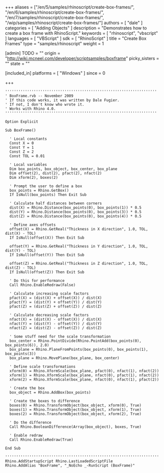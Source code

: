 +++
aliases = ["/en/5/samples/rhinoscript/create-box-frames/", "/en/6/samples/rhinoscript/create-box-frames/", "/en/7/samples/rhinoscript/create-box-frames/", "/wip/samples/rhinoscript/create-box-frames/"]
authors = [ "dale" ]
categories = [ "Adding Objects" ]
description = "Demonstrates how to create a box frame with RhinoScript."
keywords = [ "rhinoscript", "vbscript" ]
languages = [ "VBScript" ]
sdk = [ "RhinoScript" ]
title = "Create Box Frames"
type = "samples/rhinoscript"
weight = 1

[admin]
TODO = ""
origin = "http://wiki.mcneel.com/developer/scriptsamples/boxframe"
picky_sisters = ""
state = ""

[included_in]
platforms = [ "Windows" ]
since = 0

+++

```vbnet
'''''''''''''''''''''''''''''''''''''''''''''''''''''''''''''''''''''
' BoxFrame.rvb -- November 2009
' If this code works, it was written by Dale Fugier.
' If not, I don't know who wrote it.
' Works with Rhino 4.0.
'''''''''''''''''''''''''''''''''''''''''''''''''''''''''''''''''''''

Option Explicit

Sub BoxFrame()

  ' Local constants
  Const X = 0
  Const Y = 1
  Const Z = 2
  Const TOL = 0.01

  ' Local variables
  Dim box_points, box_object, box_center, box_plane
  Dim offset(2), dist(2), pfact(2), nfact(2)
  Dim xform(2), boxes(2)

  ' Prompt the user to define a box    
  box_points = Rhino.GetBox()
  If IsNull(box_points) Then Exit Sub

  ' Calculate half distances between corners    
  dist(X) = Rhino.Distance(box_points(0), box_points(1)) * 0.5
  dist(Y) = Rhino.Distance(box_points(0), box_points(3)) * 0.5
  dist(Z) = Rhino.Distance(box_points(0), box_points(4)) * 0.5

  ' Define axes offsets
  offset(X) = Rhino.GetReal("Thickness in X direction", 1.0, TOL, dist(X) - TOL)
  If IsNull(offset(X)) Then Exit Sub

  offset(Y) = Rhino.GetReal("Thickness in Y direction", 1.0, TOL, dist(Y) - TOL)
  If IsNull(offset(Y)) Then Exit Sub

  offset(Z) = Rhino.GetReal("Thickness in Z direction", 1.0, TOL, dist(Z) - TOL)
  If IsNull(offset(Z)) Then Exit Sub

  ' Do this for performance
  Call Rhino.EnableRedraw(False)    

  ' Calculate increasing scale factors
  pfact(X) = (dist(X) + offset(X)) / dist(X)
  pfact(Y) = (dist(Y) + offset(Y)) / dist(Y)
  pfact(Z) = (dist(Z) + offset(Z)) / dist(Z)

  ' Calculate decreasing scale factors
  nfact(X) = (dist(X) - offset(X)) / dist(X)
  nfact(Y) = (dist(Y) - offset(Y)) / dist(Y)
  nfact(Z) = (dist(Z) - offset(Z)) / dist(Z)

  ' Some stuff need for the scale transformation
  box_center = Rhino.PointDivide(Rhino.PointAdd(box_points(0), box_points(6)), 2.0)
  box_plane = Rhino.PlaneFromPoints(box_points(0), box_points(1), box_points(3))
  box_plane = Rhino.MovePlane(box_plane, box_center)

  ' Define scale transformations
  xform(0) = Rhino.XformScale(box_plane, pfact(0), nfact(1), nfact(2))
  xform(1) = Rhino.XformScale(box_plane, nfact(0), pfact(1), nfact(2))
  xform(2) = Rhino.XformScale(box_plane, nfact(0), nfact(1), pfact(2))

  ' Create the box
  box_object = Rhino.AddBox(box_points)

  ' Create the boxes to difference
  boxes(0) = Rhino.TransformObject(box_object, xform(0), True)
  boxes(1) = Rhino.TransformObject(box_object, xform(1), True)
  boxes(2) = Rhino.TransformObject(box_object, xform(2), True)

  ' Do the difference
  Call Rhino.BooleanDifference(Array(box_object), boxes, True)

  ' Enable redraw
  Call Rhino.EnableRedraw(True)    

End Sub

'''''''''''''''''''''''''''''''''''''''''''''''''''''''''''''''''''''''''''''
Rhino.AddStartupScript Rhino.LastLoadedScriptFile
Rhino.AddAlias "BoxFrame", "_NoEcho _-RunScript (BoxFrame)"
```
